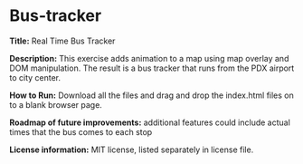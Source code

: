 # Bus-tracker

**Title:** Real Time Bus Tracker

**Description:**  This exercise adds animation to a map using map overlay and DOM manipulation. The result is a bus tracker that runs from the PDX airport to city center. 

**How to Run:** Download all the files and drag and drop the index.html files on to a blank browser page. 

**Roadmap of future improvements:** additional features could include actual times that the bus comes to each stop

**License information:** MIT license, listed separately in license file. 
